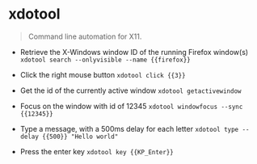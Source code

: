 # xdotool
> Command line automation for X11.

- Retrieve the X-Windows window ID of the running Firefox window(s)
`xdotool search --onlyvisible --name {{firefox}}`

- Click the right mouse button
`xdotool click {{3}}`

- Get the id of the currently active window
`xdotool getactivewindow`

- Focus on the window with id of 12345
`xdotool windowfocus --sync {{12345}}`

- Type a message, with a 500ms delay for each letter
`xdotool type --delay {{500}} "Hello world"`

- Press the enter key
`xdotool key {{KP_Enter}}`
